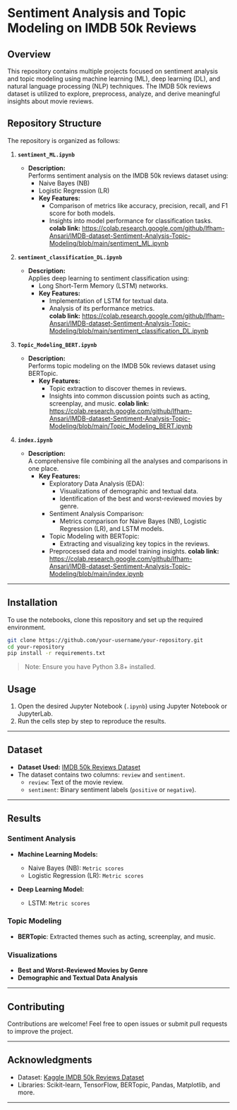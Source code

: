 
# Sentiment Analysis and Topic Modeling on IMDB 50k Reviews

## Overview

This repository contains multiple projects focused on sentiment analysis and topic modeling using machine learning (ML), deep learning (DL), and natural language processing (NLP) techniques. The IMDB 50k reviews dataset is utilized to explore, preprocess, analyze, and derive meaningful insights about movie reviews.

## Repository Structure

The repository is organized as follows:

1. **`sentiment_ML.ipynb`**  
   - **Description:**  
     Performs sentiment analysis on the IMDB 50k reviews dataset using:  
       - Naive Bayes (NB)  
       - Logistic Regression (LR)  
     - **Key Features:**  
       - Comparison of metrics like accuracy, precision, recall, and F1 score for both models.  
       - Insights into model performance for classification tasks.
   **colab link:** https://colab.research.google.com/github/Ifham-Ansari/IMDB-dataset-Sentiment-Analysis-Topic-Modeling/blob/main/sentiment_ML.ipynb

2. **`sentiment_classification_DL.ipynb`**  
   - **Description:**  
     Applies deep learning to sentiment classification using:  
       - Long Short-Term Memory (LSTM) networks.  
     - **Key Features:**  
       - Implementation of LSTM for textual data.  
       - Analysis of its performance metrics.  
    **colab link:** https://colab.research.google.com/github/Ifham-Ansari/IMDB-dataset-Sentiment-Analysis-Topic-Modeling/blob/main/sentiment_classification_DL.ipynb
      
3. **`Topic_Modeling_BERT.ipynb`**  
   - **Description:**  
     Performs topic modeling on the IMDB 50k reviews dataset using BERTopic.  
     - **Key Features:**  
       - Topic extraction to discover themes in reviews.  
       - Insights into common discussion points such as acting, screenplay, and music.
   **colab link:** https://colab.research.google.com/github/Ifham-Ansari/IMDB-dataset-Sentiment-Analysis-Topic-Modeling/blob/main/Topic_Modeling_BERT.ipynb  

4. **`index.ipynb`**  
   - **Description:**  
     A comprehensive file combining all the analyses and comparisons in one place.  
     - **Key Features:**  
       - Exploratory Data Analysis (EDA):  
         - Visualizations of demographic and textual data.  
         - Identification of the best and worst-reviewed movies by genre.  
       - Sentiment Analysis Comparison:  
         - Metrics comparison for Naive Bayes (NB), Logistic Regression (LR), and LSTM models.  
       - Topic Modeling with BERTopic:  
         - Extracting and visualizing key topics in the reviews.  
       - Preprocessed data and model training insights.
   **colab link:** https://colab.research.google.com/github/Ifham-Ansari/IMDB-dataset-Sentiment-Analysis-Topic-Modeling/blob/main/index.ipynb

---

## Installation

To use the notebooks, clone this repository and set up the required environment.

```bash
git clone https://github.com/your-username/your-repository.git
cd your-repository
pip install -r requirements.txt
```

> Note: Ensure you have Python 3.8+ installed.

## Usage

1. Open the desired Jupyter Notebook (`.ipynb`) using Jupyter Notebook or JupyterLab.
2. Run the cells step by step to reproduce the results.

---

## Dataset

- **Dataset Used:** [IMDB 50k Reviews Dataset](https://www.kaggle.com/datasets/lakshmi25npathi/imdb-dataset-of-50k-movie-reviews)  
- The dataset contains two columns: `review` and `sentiment`.  
  - `review`: Text of the movie review.  
  - `sentiment`: Binary sentiment labels (`positive` or `negative`).  

---

## Results

### Sentiment Analysis

- **Machine Learning Models:**  
  - Naive Bayes (NB): `Metric scores`  
  - Logistic Regression (LR): `Metric scores`  

- **Deep Learning Model:**  
  - LSTM: `Metric scores`  

### Topic Modeling

- **BERTopic**: Extracted themes such as acting, screenplay, and music.

### Visualizations

- **Best and Worst-Reviewed Movies by Genre**  
- **Demographic and Textual Data Analysis**

---

## Contributing

Contributions are welcome! Feel free to open issues or submit pull requests to improve the project.

---

## Acknowledgments

- Dataset: [Kaggle IMDB 50k Reviews Dataset](https://www.kaggle.com/datasets/lakshmi25npathi/imdb-dataset-of-50k-movie-reviews)
- Libraries: Scikit-learn, TensorFlow, BERTopic, Pandas, Matplotlib, and more.

---
